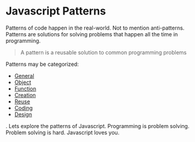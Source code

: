 # Javascript Patterns

Patterns of code happen in the real-world. Not to mention anti-patterns. Patterns are solutions for solving problems that happen all the time in programming. 

> A pattern is a reusable solution to common programming problems 

Patterns may be categorized:

* [General](https://github.com/landonsanders/javascript-patterns.github.io/tree/master/general)
* [Object](https://github.com/landonsanders/javascript-patterns.github.io/tree/master/object)
* [Function](https://github.com/landonsanders/javascript-patterns.github.io/tree/master/function)
* [Creation](https://github.com/landonsanders/javascript-patterns.github.io/tree/master/creation)
* [Reuse](https://github.com/landonsanders/javascript-patterns.github.io/tree/master/reuse)
* [Coding](https://github.com/landonsanders/javascript-patterns.github.io/tree/master/coding)
* [Design](https://github.com/landonsanders/javascript-patterns.github.io/tree/master/design)

. Lets explore the patterns of Javascript. Programming is problem solving. Problem solving is hard. Javascript loves you.

